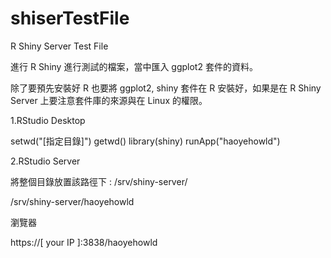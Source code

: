 # shiserTestFile
R Shiny Server Test File

進行 R Shiny 進行測試的檔案，當中匯入 ggplot2 套件的資料。

除了要預先安裝好 R 也要將 ggplot2, shiny 套件在 R 安裝好，如果是在 R Shiny Server 上要注意套件庫的來源與在 Linux 的權限。

1.RStudio Desktop

setwd("[指定目錄]")
getwd()
library(shiny)
runApp("haoyehowld")


2.RStudio Server

將整個目錄放置該路徑下 : /srv/shiny-server/

/srv/shiny-server/haoyehowld

瀏覽器

https://[ your IP ]:3838/haoyehowld
